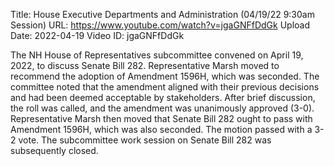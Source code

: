 Title: House Executive Departments and Administration (04/19/22 9:30am Session)
URL: https://www.youtube.com/watch?v=jgaGNFfDdGk
Upload Date: 2022-04-19
Video ID: jgaGNFfDdGk

The NH House of Representatives subcommittee convened on April 19, 2022, to discuss Senate Bill 282. Representative Marsh moved to recommend the adoption of Amendment 1596H, which was seconded. The committee noted that the amendment aligned with their previous decisions and had been deemed acceptable by stakeholders. After brief discussion, the roll was called, and the amendment was unanimously approved (3-0). Representative Marsh then moved that Senate Bill 282 ought to pass with Amendment 1596H, which was also seconded. The motion passed with a 3-2 vote. The subcommittee work session on Senate Bill 282 was subsequently closed.